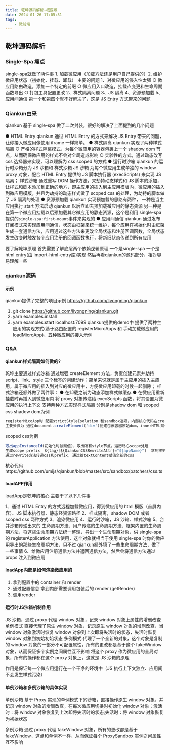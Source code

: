 ```yaml
---
title: 乾坤源码解析-概要版
date: 2024-01-26 17:05:31
tags:
    - 微前端
---
```



## 乾坤源码解析 
### Single-Spa 痛点
single-spa就做了两件事 1. 加载微应用（加载方法还是用户自己提供的）2. 维护微应用状态（初始化、挂载、卸载）
主要的问题
1、对微应用的侵入性太强
	○ 微应用路由改造，添加一个特定的前缀
	○ 微应用入口改造，挂载点变更和生命周期函数导出
	○ 打包工具配置更改
2、样式隔离问题
3、JS 隔离
4、资源预加载
5、应用间通信
第一个和第四个就不好解决了，这是 JS Entry 方式带来的问题

<!-- more -->
### Qiankun由来
qiankun 基于 single-spa 做了二次封装，很好的解决了上面提到的几个问题

●	HTML Entry
       qiankun 通过 HTML Entry 的方式来解决 JS Entry 带来的问题，让你接入微应用像使用 iframe 一样简单。
●	样式隔离
qiankun 实现了两种样式隔离
○	严格的样式隔离模式，为每个微应用的容器包裹上一个 shadow dom 节点，从而确保微应用的样式不会对全局造成影响
○	实验性的方式，通过动态改写 css 选择器来实现，可以理解为 css scoped 的方式
●	运行时沙箱
        qiankun 的运行时沙箱分为 JS 沙箱和 样式沙箱
JS 沙箱 为每个微应用生成单独的 window proxy 对象，配合 HTML Entry 提供的 JS 脚本执行器 (execScripts) 来实现 JS 隔离；
样式沙箱 通过重写 DOM 操作方法，来劫持动态样式和 JS 脚本的添加，让样式和脚本添加到正确的地方，即主应用的插入到主应用模版内，微应用的插入到微应用模版，并且为劫持的动态样式做了 scoped css 的处理，为劫持的脚本做了 JS 隔离的处理
●	资源预加载
       qiankun 实现预加载的思路有两种，
一种是当主应用执行 start 方法启动 qiankun 以后立即去预加载微应用的静态资源
另一种是在第一个微应用挂载以后预加载其它微应用的静态资源，这个是利用 single-spa 提供的`single-spa:first-mount`事件来实现的
●	应用间通信
        qiankun 通过发布订阅模式来实现应用间通信，状态由框架来统一维护，每个应用在初始化时由框架生成一套通信方法，应用通过这些方法来更改全局状态和注册回调函数，全局状态发生改变时触发各个应用注册的回调函数执行，将新旧状态传递到所有应用

要了解乾坤原理 首先需要了解底层两个依赖逻辑原理
	一个是single-spa
	一个是html entry(由 import-html-entry库)实现
然后再看qiankun的源码部分，相对容易理解一些

### qiankun源码

#### 示例
qiankun提供了完整的项目示例 https://github.com/liyongning/qiankun
1.	git clone https://github.com/liyongning/qiankun.git
2.	yarn examples:install
3.	yarn examples:start   localhost:7099
qiankun提供的demo中 提供了两种主应用的实现方式(基于路由配置的 registerMicroApps 和 手动加载微应用的 loadMicroApp)，五种微应用的接入示例

### Q&A

#### qiankun样式隔离如何做的?

乾坤主要通过样式沙箱 通过增强 createElement 方法，负责创建元素并劫持 script、link、style 三个标签的创建动作；简单来说就是属于主应用的插入主应用，属于微应用的插入到对应的微应用中，方便微应用卸载的时候一起删除；
样式沙箱还额外做了两件事：
●	在卸载之前为动态添加样式做缓存
●	在微应用重新挂载时再插入到微应用内
将 proxy 对象传递给 execScripts 函数，将其设置为微应用的执行上下文
支持两种方式实现样式隔离 分别是shadow dom 和 scoped css
shadow dom为例
```js
registerMicoApp时 配置strictStyleIsolation 和sandbox选项，内部核心代码在createElement实现，通过shadow dom实现
主要步骤为 通过document.createElement('div')创建包裹容器原始dom，innerHTML赋值为appContent即编译后html模板，取出firstChild作为appElement，保存其innerHTML内容后清空innerHTML，检测支持attachShadow使用appElement.attachShadow({ mode: 'open' })作为shadow;否则使用 appElement.createShadowRoot()作为shadow; 最后把原始innerHTML赋值给  shadow.innerHTML
```
scoped css为例
```js
取出appInstanceId(初始化时被赋值)，取出所有style节点，遍历尽心scope处理
生成scope prefix  ${tag}[${QiankunCSSRewriteAttr}="${appName}"]  拿到样式表sheet cssRules
通过rewrite方法传递css和prefix, 通过给textContent赋值全新的css 
```
核心代码https://github.com/umijs/qiankun/blob/master/src/sandbox/patchers/css.ts

#### loadAPP作用

loadApp是乾坤的核心 主要干了以下几件事

1、通过 HTML Entry 的方式远程加载微应用，得到微应用的 html 模版（首屏内容）、JS 脚本执行器、静态经资源路径
2、样式隔离，shadow DOM 或者 scoped css 两种方式
3、渲染微应用
4、运行时沙箱，JS 沙箱、样式沙箱
5、合并沙箱传递出来的 生命周期方法、用户传递的生命周期方法、框架内置的生命周期方法，将这些生命周期方法统一整理，导出一个生命周期对象，供 single-spa 的 registerApplication 方法使用，这个对象就相当于使用 single-spa 时你的微应用导出的那些生命周期方法，只不过 qiankun额外填了一些生命周期方法，做了一些事情
6、给微应用注册通信方法并返回通信方法，然后会将通信方法通过 props 注入到微应用

#### loadApp内部是如何渲染微应用的

1.	拿到配置中的 container 和 render
2.	通过配置信息 拿到内部需要调用包装后的 render  (getRender)
3.	调用render

#### 运行时JS沙箱机制作用
JS 沙箱，通过 proxy 代理 window 对象，记录 window 对象上属性的增删改查
单例模式
直接代理了原生 window 对象，记录原生 window 对象的增删改查，当 window 对象激活时恢复 window 对象到上次即将失活时的状态，失活时恢复 window 对象到初始初始状态
多例模式
代理了一个全新的对象，这个对象是复制的 window 对象的一部分不可配置属性，所有的更改都是基于这个 fakeWindow 对象，从而保证多个实例之间属性互不影响
将这个 proxy 作为微应用的全局对象，所有的操作都在这个 proxy 对象上，这就是 JS 沙箱的原理

作用是保证每一个微应用运行在一个干净的环境中（JS 执行上下文独立、应用间不会发生样式污染）

#### 单例沙箱和多例沙箱的具体实现
单例沙箱 基于 Proxy 实现的单例模式下的沙箱，直接操作原生 window 对象，并记录 window 对象的增删改查，在每次微应用切换时初始化 window 对象；激活时：将 window 对象恢复到上次即将失活时的状态;失活时：将 window 对象恢复为初始状态

多例沙箱 通过 proxy 代理 fakeWindow 对象，所有的更改都是基于 fakeWindow，这点和单例不一样，从而保证每个 ProxySandbox 实例之间属性互不影响

